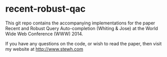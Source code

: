 recent-robust-qac
=================

This git repo contains the accompanying implementations for the paper Recent and Robust Query Auto-completion (Whiting &amp; Jose) at the World Wide Web Conference (WWW) 2014.

If you have any questions on the code, or wish to read the paper, then visit my website at http://www.stewh.com

